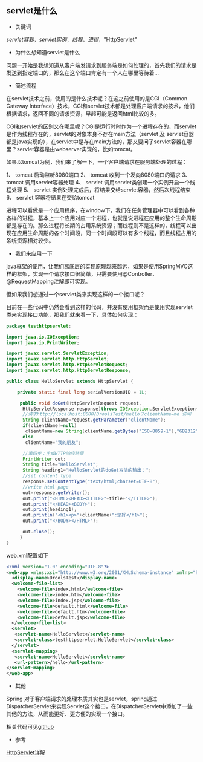 ## servlet是什么

- 关键词

*servlet容器*，*servlet实例*，*线程*，*进程*，"HttpServlet"

- 为什么想知道servlet是什么

问题一开始是我想知道从客户端发请求到服务端是如何处理的，首先我们的请求是发送到指定端口的，那么在这个端口肯定有一个人在哪里等待着...

- 简述流程

在servlet技术之前，使用的是什么技术呢？在这之前使用的是CGI（Common Gateway Interface）技术，CGI和servlet技术都是处理客户端请求的技术，他们根据请求，返回不同的请求资源，早起可能是返回html比较的多。

CGI和servlet的区别又在哪里呢？CGI是运行时时作为一个进程存在的，而servlet是作为线程存在的，servlet的对象本身不存在main方法（servlet 及 servlet容器都是java实现的），在servlet中是存在main方法的，那又要问了servlet容器在哪里？servlet容器是由webserver实现的，比如tomcat。

如果以tomcat为例，我们来了解一下，一个客户端请求在服务端处理的过程：

1、 tomcat 启动监听8080端口
2、 tomcat 收到一个发向8080端口的请求
3、 tomcat 调用servlet容器处理
4、 servlet 调用servlet类创建一个实例开启一个线程处理
5、 servlet 实例处理完成后，将结果交给servlet容器，然后次线程结束
6、 servlet 容器将结果在交给tomcat

进程可以看做是一个应用程序，在window下，我们在任务管理器中可以看到各种各样的进程，基本上一个应用对应一个进程，也就是说进程在应用的整个生命周期都是存在的。那么进程将长期的占用系统资源；而线程则不是这样的，线程可以出现在应用生命周期的各个时间段，同一个时间段可以有多个线程，而且线程占用的系统资源相对较少。

- 我们来应用一下

java框架的使用，让我们离底层的实现原理越来越远，如果是使用SpringMVC这样的框架，实现一个请求接口很简单，只需要使用@Controller、@RequestMapping注解即可实现。

但如果我们想通过一个servlet类来实现这样的一个接口呢？

目前在一些代码中仍然会看到这样的代码，并没有使用框架而是使用实现servlet类来实现接口功能，那我们就来看一下，具体如何实现：

````java
package testhttpservlet;

import java.io.IOException;
import java.io.PrintWriter;

import javax.servlet.ServletException;
import javax.servlet.http.HttpServlet;
import javax.servlet.http.HttpServletRequest;
import javax.servlet.http.HttpServletResponse;

public class HelloServlet extends HttpServlet {

	private static final long serialVersionUID = 1L;

	 public void doGet(HttpServletRequest request,
	  HttpServletResponse response)throws IOException,ServletException{
	  //请求http://localhost:8080/DroolsTest/hello？clientName=me 访问
	  String clientName=request.getParameter("clientName");
	  if(clientName!=null)
	   clientName=new String(clientName.getBytes("ISO-8859-1"),"GB2312");
	  else
	   clientName="我的朋友";

	  //第四步：生成HTTP响应结果
	  PrintWriter out;
	  String title="HelloServlet";
	  String heading1="HelloServlet的doGet方法的输出：";
	  //set content type
	  response.setContentType("text/html;charset=UTF-8");
	  //write html page
	  out=response.getWriter();
	  out.print("<HTML><HEAD><TITLE>"+title+"</TITLE>");
	  out.print("</HEAD><BODY>");
	  out.print(heading1);
	  out.println("<h1><p>"+clientName+":您好</h1>");
	  out.print("</BODY></HTML>");

	  out.close();
	 }
}
````

web.xml配置如下

````xml
<?xml version="1.0" encoding="UTF-8"?>
<web-app xmlns:xsi="http://www.w3.org/2001/XMLSchema-instance" xmlns="http://java.sun.com/xml/ns/javaee" xsi:schemaLocation="http://java.sun.com/xml/ns/javaee http://java.sun.com/xml/ns/javaee/web-app_3_0.xsd" version="3.0">
  <display-name>DroolsTest</display-name>
  <welcome-file-list>
    <welcome-file>index.html</welcome-file>
    <welcome-file>index.htm</welcome-file>
    <welcome-file>index.jsp</welcome-file>
    <welcome-file>default.html</welcome-file>
    <welcome-file>default.htm</welcome-file>
    <welcome-file>default.jsp</welcome-file>
  </welcome-file-list>
  <servlet>
   <servlet-name>HelloServlet</servlet-name>
   <servlet-class>testhttpservlet.HelloServlet</servlet-class>
  </servlet>
  <servlet-mapping>
   <servlet-name>HelloServlet</servlet-name>
   <url-pattern>/hello</url-pattern>
</servlet-mapping>
</web-app>
````

- 其他

Spring 对于客户端请求的处理本质其实也是servlet，spring通过DispatcherServlet来实现Servlet这个接口，在DispatcherServlet中添加了一些其他的方法，从而能更好、更方便的实现一个接口。

相关代码可见[github](https://github.com/jingchenxu/drools-lesson)

- 参考

[HttpServlet详解](http://www.cnblogs.com/panjun-Donet/archive/2010/02/22/1671290.html)
